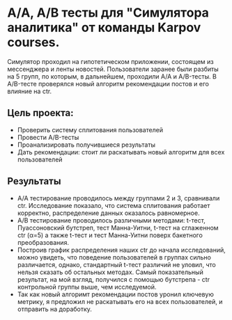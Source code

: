 # A/A, A/B тесты для "Симулятора аналитика" от команды Karpov courses.

Симулятор проходил на гипотетическом приложении, состоящем из мессенджера и ленты новостей. Пользователи заранее были разбиты на 5 групп, по которым, в дальнейшем, проходили A/A и A/B-тесты. В A/B-тесте проверялся новый алгоритм рекомендации постов и его влияние на ctr.  

## Цель проекта:
- Проверить систему сплитования пользователей
- Провести A/B-тесты
- Проанализировать получившиеся результаты
- Дать рекомендации: стоит ли раскатывать новый алгоритм для всех пользователей

## Результаты
- А/А тестирование проводилось между группами 2 и 3, сравнивали ctr. Исследование показало, что система сплитования работает корректно, распределение данных оказалось равномерное.
- A/B тестирование проводилось различными методами: t-тест, Пуассоновский бутстреп, тест Манна-Уитни, t-тест на сглаженном ctr (α=5) а также t-тест и тест Манна-Уитни поверх бакетного преобразования.
- Построив график распределения наших ctr до начала исследований, можно увидеть, что поведение пользователей в группах сильно различается, однако, стандартный t-тест различий не уловил, что нельзя сказать об остальных методах. Самый показательный результат, на мой взгляд, получился с помощью бутстрепа - ctr контрольной группы выше, чем исследуемой.
- Так как новый алгоримт рекомендации постов уронил ключевую метрику, я предложил не раскатывать его на всех пользователей, и отправить на доработку.
